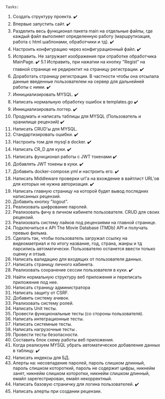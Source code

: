     Tasks:
1. Создать структуру проекта. ✔️
2. Впервые запустить сайт. ✔️
3. Разделить весь функционал пакета main на отдельные файлы, где каждый файл выполняет определенную работу (маршрутизация, работа с html шаблонами, обработчики и тд). ✔️
4. Настроить конфигурацию через конфигурационный файл. ✔️
5. Исправить. Не загружает изображения при отработке обработчика MainPage. ✔️
5.1 Исправить, при нажатии на кнопку "Regist" на главной странице не редиректит на страницу регистрации. ✔️
6. Доработать страницу регистрации. В частности чтобы она отсылала данные введенные пользователем на сервер для дальнейней работы с ними. ✔️
7. Иннициализировать MYSQL. ✔️
8. Написать нормальную обработку ошибок в templates.go ✔️
9. Иннициализировать логгер. ✔️
10. Продумать и написать таблицы для MYSQL (Пользователь и хранилище рецензий) ✔️
11. Написать CRUD'ы для MYSQL.
12. Стандартизировать ошибки. ✔️
13. Настроить том для mysql в docker. ✔️
14. Написать CR_D для куки. ✔️
15. Написать функционал работы с JWT токенами ✔️
16. Добавлять JWT токены в куки. ✔️
17. Добавить docker-compose.yml и настроить его. ✔️
18. Написать Middleware проверки url'a на вхождение в вайтлист URL'ов для которых не нужна авторизация. ✔️
19. Написать главную страницу на которой будет вывод последних написанных рецензий.
20. Добавить кнопку "logout".
21. Реализовать шифрование паролей.
22. Реализовать фичу в личном кабинете пользователя. CRUD для своих рецензий.
23. Реализовать систему лайков под рецензиями на главной странице.
24. Подключиться к API The Movie Database (TMDb) API и получать превью фильма.
25. Сделать так, чтобы пользователь загружал ссылку на видеомаетриал и по итогу название, год, страна, жанры и тд парсились автоматически. Пользователю останется ввести только оценку и отзыв.
26. Написать валидацию для входящих от пользователя данных.
27. Написать страницу личного кабинета.
28. Реализовать сохранение сессии пользователя в куки. ✔️
29. Найти нормальную структуру веб приложения и переписать приложение под нее.
30. Написать страницу администратора
31. Написать защиту от CSRF.
32. Добавить систему ачивок.
33. Реализовать систему ролей.
34. Написать Unit тесты.
35. Провести функциональные тесты (со стороны пользователя).
36. Написать интеграционные тесты.
37. Написать системные тесты.
38. Написать нагрузочные тесты .
39. Провести тесты безопасности.
40. Составить блок схему работы веб приложения.
41. Когда реализуем MYSQL убрать автоматическое добавление данных в таблицу. ✔️
42. Написать индексы для БД.
43. Алерты на: несовпадение паролей, пароль слишком длинный, пароль слишком котороткий, пароль не содержит цифры, никнейм занят, никнейм слишком которотки, никнейм слишком длинный, емайл зарегестрирован,  емайл некорректный.
44. Написать базовую страничку для логина пользователей. ✔️
45. Написать алерты при создании рецензии.
